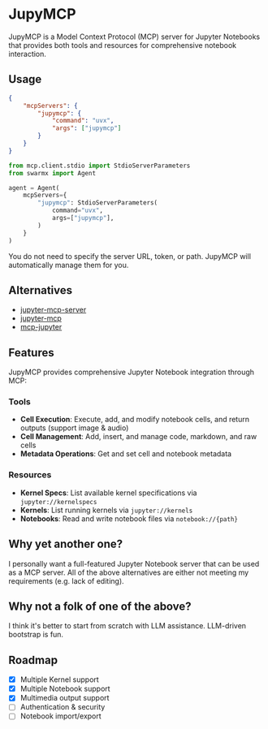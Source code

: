 # JupyMCP

JupyMCP is a Model Context Protocol (MCP) server for Jupyter Notebooks that provides both tools and resources for comprehensive notebook interaction.

## Usage

```json
{
    "mcpServers": {
        "jupymcp": {
            "command": "uvx",
            "args": ["jupymcp"]
        }
    }
}
```

```python
from mcp.client.stdio import StdioServerParameters
from swarmx import Agent

agent = Agent(
    mcpServers={
        "jupymcp": StdioServerParameters(
            command="uvx",
            args=["jupymcp"],
        )
    }
)
```

You do not need to specify the server URL, token, or path. JupyMCP will automatically manage them for you.

## Alternatives

- [jupyter-mcp-server](https://github.com/datalayer/jupyter-mcp-server)
- [jupyter-mcp](https://pypi.org/project/jupyter-mcp/)
- [mcp-jupyter](https://pypi.org/project/mcp-jupyter/)

## Features

JupyMCP provides comprehensive Jupyter Notebook integration through MCP:

### Tools
- **Cell Execution**: Execute, add, and modify notebook cells, and return outputs (support image & audio)
- **Cell Management**: Add, insert, and manage code, markdown, and raw cells
- **Metadata Operations**: Get and set cell and notebook metadata

### Resources
- **Kernel Specs**: List available kernel specifications via `jupyter://kernelspecs`
- **Kernels**: List running kernels via `jupyter://kernels`
- **Notebooks**: Read and write notebook files via `notebook://{path}`

## Why yet another one?

I personally want a full-featured Jupyter Notebook server that can be used as a MCP server.
All of the above alternatives are either not meeting my requirements (e.g. lack of editing).

## Why not a folk of one of the above?

I think it's better to start from scratch with LLM assistance. LLM-driven bootstrap is fun.

## Roadmap

- [x] Multiple Kernel support
- [x] Multiple Notebook support
- [x] Multimedia output support
- [ ] Authentication & security
- [ ] Notebook import/export
